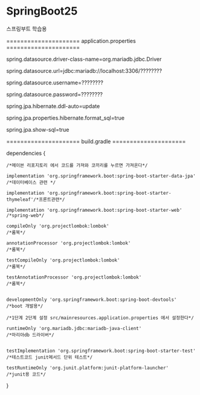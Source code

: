 # SpringBoot25
스프링부트 학습용

===================== application.properties =====================


spring.datasource.driver-class-name=org.mariadb.jdbc.Driver

spring.datasource.url=jdbc:mariadb://localhost:3306/????????

spring.datasource.username=????????

spring.datasource.password=????????


spring.jpa.hibernate.ddl-auto=update

spring.jpa.properties.hibernate.format_sql=true

spring.jpa.show-sql=true


===================== build.gradle =====================


dependencies {

    /*메이븐 리포지토리 에서 코드를 가져와 코끼리를 누르면 가져온다*/
    
    implementation 'org.springframework.boot:spring-boot-starter-data-jpa' /*데이터베이스 관련 */
    
    implementation 'org.springframework.boot:spring-boot-starter-thymeleaf'/*프론트관련*/
    
    implementation 'org.springframework.boot:spring-boot-starter-web'       /*spring-web*/
    
    compileOnly 'org.projectlombok:lombok'                                  /*롬북*/
    
    annotationProcessor 'org.projectlombok:lombok'                          /*롬북*/
    
    testCompileOnly 'org.projectlombok:lombok'                             /*롬북*/
    
    testAnnotationProcessor 'org.projectlombok:lombok'                    /*롬북*/
    

    developmentOnly 'org.springframework.boot:spring-boot-devtools'         /*boot 개발용*/

    /*1단계 2단계 설정 src/mainresources.application.properties 에서 설정한다*/
    
    runtimeOnly 'org.mariadb.jdbc:mariadb-java-client'                      /*마리아db 드라이버*/
    

    testImplementation 'org.springframework.boot:spring-boot-starter-test'  /*테스트코드 junit메서드 단위 테스트*/
    
    testRuntimeOnly 'org.junit.platform:junit-platform-launcher'            /*junit용 코드*/


}
